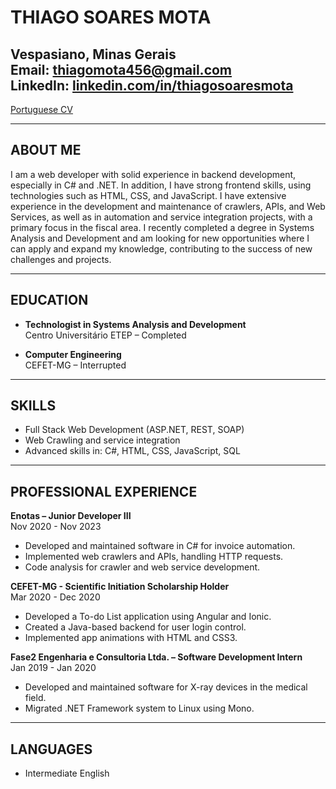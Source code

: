 # THIAGO SOARES MOTA

**Vespasiano, Minas Gerais**<br>
**Email**: thiagomota456@gmail.com  
**LinkedIn**: [linkedin.com/in/thiagosoaresmota](https://linkedin.com/in/thiagosoaresmota)<br>
---
[Portuguese CV](https://docs.google.com/document/d/1PMikMm9wq0cehf48mPxqO7lWPQsV6PIH/edit?usp=drivesdk&ouid=102481899537939902627&rtpof=true&sd=true)

---

## ABOUT ME

I am a web developer with solid experience in backend development, especially in C# and .NET. In addition, I have strong frontend skills, using technologies such as HTML, CSS, and JavaScript. I have extensive experience in the development and maintenance of crawlers, APIs, and Web Services, as well as in automation and service integration projects, with a primary focus in the fiscal area. I recently completed a degree in Systems Analysis and Development and am looking for new opportunities where I can apply and expand my knowledge, contributing to the success of new challenges and projects.

---

## EDUCATION

- **Technologist in Systems Analysis and Development**  
  Centro Universitário ETEP – Completed

- **Computer Engineering**  
  CEFET-MG – Interrupted

---

## SKILLS

- Full Stack Web Development (ASP.NET, REST, SOAP)
- Web Crawling and service integration
- Advanced skills in: C#, HTML, CSS, JavaScript, SQL

---

## PROFESSIONAL EXPERIENCE

**Enotas – Junior Developer III**  
Nov 2020 - Nov 2023
- Developed and maintained software in C# for invoice automation.
- Implemented web crawlers and APIs, handling HTTP requests.
- Code analysis for crawler and web service development.

**CEFET-MG - Scientific Initiation Scholarship Holder**  
Mar 2020 - Dec 2020
- Developed a To-do List application using Angular and Ionic.
- Created a Java-based backend for user login control.
- Implemented app animations with HTML and CSS3.

**Fase2 Engenharia e Consultoria Ltda. – Software Development Intern**  
Jan 2019 - Jan 2020
- Developed and maintained software for X-ray devices in the medical field.
- Migrated .NET Framework system to Linux using Mono.

---

## LANGUAGES

- Intermediate English
